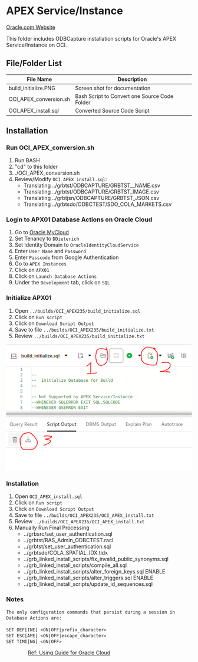 # APEX Service/Instance

[Oracle.com Website](https://www.oracle.com/application-development/apex/)

This folder includes ODBCapture installation scripts for Oracle's APEX Service/Instance on OCI.


## File/Folder List

File Name               | Description
------------------------|-------------
build_initialize.PNG    | Screen shot for documentation
OCI_APEX_conversion.sh  | Bash Script to Convert one Source Code Folder
OCI_APEX_install.sql    | Converted Source Code Script


## Installation

### Run OCI_APEX_conversion.sh
1. Run BASH
2. "cd" to this folder
3. ./OCI_APEX_conversion.sh
4. Review/Modify `OCI_APEX_install.sql`:
    * Translating ../grbtst/ODBCAPTURE/GRBTST__NAME.csv
    * Translating ../grbtst/ODBCAPTURE/GRBTST_IMAGE.csv
    * Translating ../grbtjsn/ODBCAPTURE/GRBTST_JSON.csv
    * Translating ../grbtsdo/ODBCTEST/SDO_COLA_MARKETS.csv

### Login to APX01 Database Actions on Oracle Cloud
1. Go to [Oracle MyCloud](https://myservices-ddieterich.console.oraclecloud.com/mycloud/cloudportal/gettingStarted)
2. Set Tenancy to `DDieterich`
3. Set Identity Domain to `OracleIdentityCloudService`
4. Enter `User Name` and `Password`
5. Enter `Passcode` from Google Authentication
6. Go to `APEX Instances`
7. Click on `APX01`
8. Click on `Launch Database Actions`
9. Under the `Development` tab, click on `SQL`

### Initialize APX01
1. Open `../builds/OCI_APEX235/build_initialize.sql`
2. Click on `Run script`
3. Click on `Download Script Output`
4. Save to file `../builds/OCI_APEX235/build_initialize.txt`
5. Review `../builds/OCI_APEX235/build_initialize.txt`

![Icons used to Open, Run, and Download the build script.](build_initialize.PNG)

### Installation
1. Open `OCI_APEX_install.sql`
2. Click on `Run script`
3. Click on `Download Script Output`
4. Save to file `../builds/OCI_APEX235/OCI_APEX_install.txt`
5. Review `../builds/OCI_APEX235/OCI_APEX_install.txt`
6. Manually Run Final Processing
    * ../grbsrc/set_user_authentication.sql
    * ../grbtst/RAS_Admin_ODBCTEST.racl
    * ../grbtst/set_user_authentication.sql
    * ../grbtsdo/COLA_SPATIAL_IDX.tidx
    * ../grb_linked_install_scripts/fix_invalid_public_synonyms.sql
    * ../grb_linked_install_scripts/compile_all.sql
    * ../grb_linked_install_scripts/alter_foreign_keys.sql ENABLE
    * ../grb_linked_install_scripts/alter_triggers.sql ENABLE
    * ../grb_linked_install_scripts/update_id_sequences.sql


### Notes

```
The only configuration commands that persist during a session in Database Actions are:

SET DEF[INE] <ON|OFF|prefix_character>
SET ESC[APE] <ON|OFF|escape_character>
SET TIMI[NG] <ON|OFF>
```

&nbsp;&nbsp;&nbsp;&nbsp;&nbsp;&nbsp;&nbsp;&nbsp;&nbsp;&nbsp;&nbsp;&nbsp;&nbsp;&nbsp;&nbsp;[Ref: Using Guide for Oracle Cloud](https://docs.oracle.com/en/database/oracle/sql-developer-web/sdwad/sql-page.html#GUID-3B651F54-DE41-42BD-B643-19741A25213A)